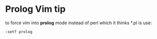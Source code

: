 Prolog Vim tip
==============
to force vim into **prolog** mode instead of perl which it thinks \*.pl is use:

```
:setf prolog
```
